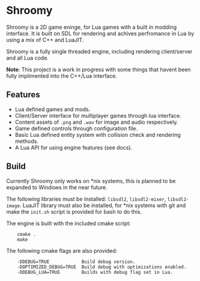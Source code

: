 # Shroomy

Shroomy is a 2D game eninge, for Lua games with a built in modding interface. It is built on SDL for rendering and achives perfromance in Lua by using a mix of C++ and LuaJIT.

Shroomy is a fully single threaded engine, including rendering client/server and all Lua code.

**Note**: This project is a work in progress with some things that havent been fully implimented into the C++/Lua interface.


## Features

- Lua defined games and mods.
- Client/Server interface for multiplayer games through lua interface.
- Content assets of `.png` and `.wav` for image and audio respectively.
- Game defined controls through configuration file.
- Basic Lua defined entity system with collision check and rendering methods.
- A Lua API for using engine features (see docs).


## Build

Currently Shroomy only works on *nix systems, this is planned to be expanded to Windows in the near future.

The following libraries must be installed: `libsdl2`, `libsdl2-mixer`, `libsdl2-image`.
LuaJIT library must also be installed, for *nix systems with git and make the `init.sh` script is provided for bash to do this.

The engine is built with the included cmake script:

```
    cmake .
    make
```

The following cmake flags are also provided:

```
    -DDEBUG=TRUE            Build debug version.
    -DOPTIMIZED_DEBUG=TRUE  Build debug with optimizations enabled.
    -DDEBUG_LUA=TRUE        Builds with debug flag set in Lua.
```